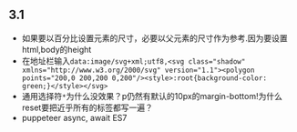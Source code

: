 ## 3.1
+ 如果要以百分比设置元素的尺寸，必要以父元素的尺寸作为参考.因为要设置html,body的height
+ 在地址栏输入`data:image/svg+xml;utf8,<svg class="shadow" xmlns="http://www.w3.org/2000/svg" version="1.1"><polygon points="200,0 200,200 0,200"/><style>:root{background-color: green;}</style></svg>`
+ 通用选择符`*`为什么没效果？p仍然有默认的10px的margin-bottom!为什么reset要把近乎所有的标签都写一遍？
+ puppeteer   async, await   ES7